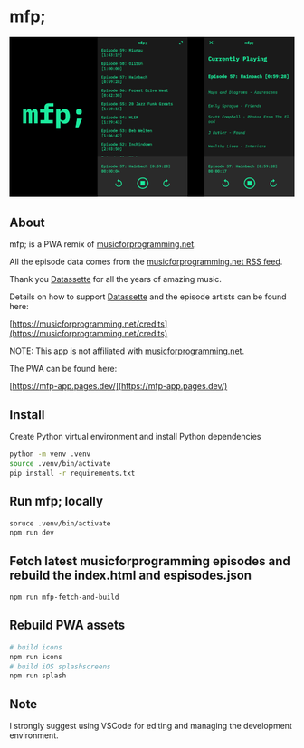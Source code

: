 # mfp;

![mfp;](public/screenshot.png)

## About

mfp; is a PWA remix of [musicforprogramming.net](https://musicforprogramming.net).

All the episode data comes from the [musicforprogramming.net RSS feed](https://musicforprogramming.net/rss.xml).

Thank you [Datassette](https://datassette.net/) for all the years of amazing music.

Details on how to support [Datassette](https://datassette.net/) and the episode artists can be found here:

[https://musicforprogramming.net/credits](https://musicforprogramming.net/credits)

NOTE: This app is not affiliated with [musicforprogramming.net](https://musicforprogramming.net).

The PWA can be found here:

[https://mfp-app.pages.dev/](https://mfp-app.pages.dev/)

## Install

Create Python virtual environment and install Python dependencies

```bash
python -m venv .venv
source .venv/bin/activate
pip install -r requirements.txt
```

## Run mfp; locally

```bash
soruce .venv/bin/activate
npm run dev
```

## Fetch latest musicforprogramming episodes and rebuild the index.html and espisodes.json

```bash
npm run mfp-fetch-and-build
```

## Rebuild PWA assets

```bash
# build icons
npm run icons
# build iOS splashscreens
npm run splash
```

## Note

I strongly suggest using VSCode for editing and managing the development environment.
